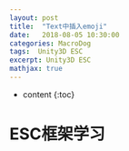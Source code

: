 ```yaml
---
layout: post
title:  "Text中插入emoji"
date:   2018-08-05 10:30:00
categories: MacroDog
tags:  Unity3D ESC
excerpt: Unity3D ESC
mathjax: true
---
```

* content
{:toc}
# ESC框架学习
